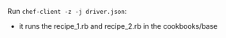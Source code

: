 Run `chef-client -z -j driver.json`:
  - it runs the recipe_1.rb and recipe_2.rb in the cookbooks/base

